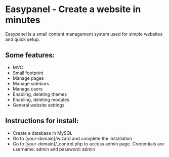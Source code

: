 # Easypanel - Create a website in minutes

Easypanel is a small content management system used for simple websites and quick setup.

## Some features:
* MVC
* Small footprint
* Manage pages
* Manage sidebars
* Manage users
* Enabling, deleting themes
* Enabling, deleting modules
* General website settings


## Instructions for install:
* Create a database in MySQL
* Go to [your-domain]/wizard and complete the installation
* Go to [your-domain]/_control.php to access admin page. Credentials are username: admin and password: admin